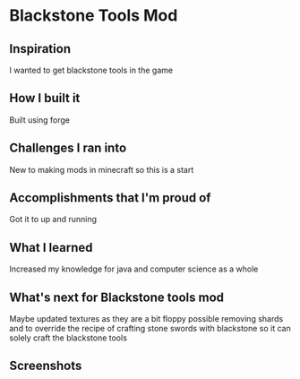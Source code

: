 # Blackstone Tools Mod

## Inspiration
I wanted to get blackstone tools in the game

## How I built it
Built using forge 

## Challenges I ran into
New to making mods in minecraft so this is a start

## Accomplishments that I'm proud of
Got it to up and running

## What I learned
Increased my knowledge for java and computer science as a whole

## What's next for Blackstone tools mod
Maybe updated textures as they are a bit floppy
possible removing shards and to override the recipe of crafting stone swords with blackstone so it can solely craft the blackstone tools


## Screenshots 



